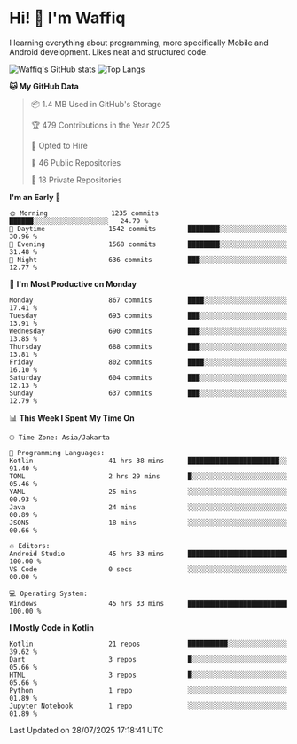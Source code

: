 
# Hi! 👋 I'm Waffiq

I learning everything about programming, more specifically Mobile and Android development. Likes neat and structured code.

<!-- Get to know more about me?

<a href="https://www.linkedin.com/in/waffiqaziz/"><img src="https://img.shields.io/static/v1?label=%20&message=LinkedIn&logo=linkedin&logoColor=white&color=0A66C2&style=for-the-badge" alt="LinkedIn"></a>
<a href="https://www.instagram.com/waffiqaziz/"><img src="https://img.shields.io/static/v1?label=%20&message=instagram&logo=instagram&logoColor=white&labelColor=%23E1306C&color=%23E1306C&style=for-the-badge" alt="Instagram"></a>
<a href="https://web.facebook.com/WaffiqAziz/"><img src="https://img.shields.io/static/v1?label=%20&message=Facebook&logo=facebook&logoColor=white&color=1877F2&style=for-the-badge" alt="Facebook"></a>
<a href="https://twitter.com/waffiqaziz"><img src="https://img.shields.io/static/v1?label=%20&message=X&logo=x&logoColor=white&color=000000&style=for-the-badge" alt="X"></a> -->

![Waffiq's GitHub stats](https://github-readme-stats-eight-theta.vercel.app/api?username=waffiqaziz&show_icons=true&include_all_commits=true&count_private=true&theme=dark)
![Top Langs](https://github-readme-stats.vercel.app/api/top-langs/?username=waffiqaziz&layout=compact&langs_count=8&theme=dark)

<!--START_SECTION:waka-->
**🐱 My GitHub Data** 

> 📦 1.4 MB Used in GitHub's Storage 
 > 
> 🏆 479 Contributions in the Year 2025
 > 
> 💼 Opted to Hire
 > 
> 📜 46 Public Repositories 
 > 
> 🔑 18 Private Repositories 
 > 
**I'm an Early 🐤** 

```text
🌞 Morning                1235 commits        ██████░░░░░░░░░░░░░░░░░░░   24.79 % 
🌆 Daytime                1542 commits        ████████░░░░░░░░░░░░░░░░░   30.96 % 
🌃 Evening                1568 commits        ████████░░░░░░░░░░░░░░░░░   31.48 % 
🌙 Night                  636 commits         ███░░░░░░░░░░░░░░░░░░░░░░   12.77 % 
```
📅 **I'm Most Productive on Monday** 

```text
Monday                   867 commits         ████░░░░░░░░░░░░░░░░░░░░░   17.41 % 
Tuesday                  693 commits         ███░░░░░░░░░░░░░░░░░░░░░░   13.91 % 
Wednesday                690 commits         ███░░░░░░░░░░░░░░░░░░░░░░   13.85 % 
Thursday                 688 commits         ███░░░░░░░░░░░░░░░░░░░░░░   13.81 % 
Friday                   802 commits         ████░░░░░░░░░░░░░░░░░░░░░   16.10 % 
Saturday                 604 commits         ███░░░░░░░░░░░░░░░░░░░░░░   12.13 % 
Sunday                   637 commits         ███░░░░░░░░░░░░░░░░░░░░░░   12.79 % 
```


📊 **This Week I Spent My Time On** 

```text
🕑︎ Time Zone: Asia/Jakarta

💬 Programming Languages: 
Kotlin                   41 hrs 38 mins      ███████████████████████░░   91.40 % 
TOML                     2 hrs 29 mins       █░░░░░░░░░░░░░░░░░░░░░░░░   05.46 % 
YAML                     25 mins             ░░░░░░░░░░░░░░░░░░░░░░░░░   00.93 % 
Java                     24 mins             ░░░░░░░░░░░░░░░░░░░░░░░░░   00.89 % 
JSON5                    18 mins             ░░░░░░░░░░░░░░░░░░░░░░░░░   00.66 % 

🔥 Editors: 
Android Studio           45 hrs 33 mins      █████████████████████████   100.00 % 
VS Code                  0 secs              ░░░░░░░░░░░░░░░░░░░░░░░░░   00.00 % 

💻 Operating System: 
Windows                  45 hrs 33 mins      █████████████████████████   100.00 % 
```

**I Mostly Code in Kotlin** 

```text
Kotlin                   21 repos            ██████████░░░░░░░░░░░░░░░   39.62 % 
Dart                     3 repos             █░░░░░░░░░░░░░░░░░░░░░░░░   05.66 % 
HTML                     3 repos             █░░░░░░░░░░░░░░░░░░░░░░░░   05.66 % 
Python                   1 repo              ░░░░░░░░░░░░░░░░░░░░░░░░░   01.89 % 
Jupyter Notebook         1 repo              ░░░░░░░░░░░░░░░░░░░░░░░░░   01.89 % 
```




 Last Updated on 28/07/2025 17:18:41 UTC
<!--END_SECTION:waka-->
